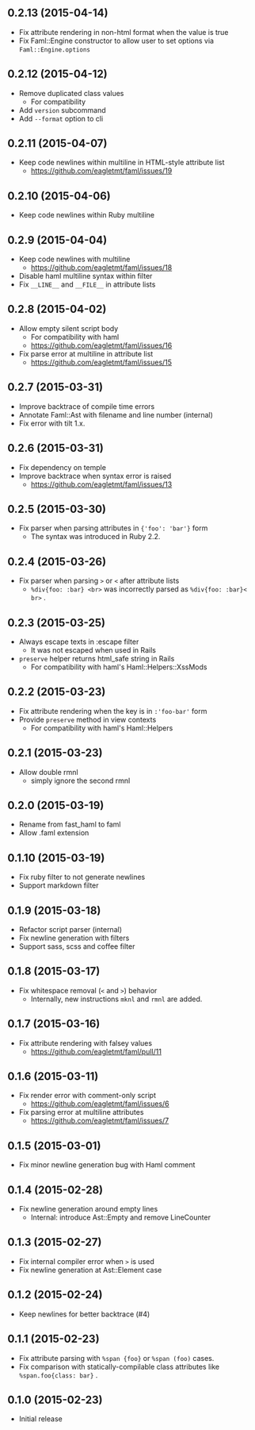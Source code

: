 ## 0.2.13 (2015-04-14)
- Fix attribute rendering in non-html format when the value is true
- Fix Faml::Engine constructor to allow user to set options via `Faml::Engine.options`

## 0.2.12 (2015-04-12)
- Remove duplicated class values
    - For compatibility
- Add `version` subcommand
- Add `--format` option to cli

## 0.2.11 (2015-04-07)
- Keep code newlines within multiline in HTML-style attribute list
    - https://github.com/eagletmt/faml/issues/19

## 0.2.10 (2015-04-06)
- Keep code newlines within Ruby multiline

## 0.2.9 (2015-04-04)
- Keep code newlines with multiline
    - https://github.com/eagletmt/faml/issues/18
- Disable haml multiline syntax within filter
- Fix `__LINE__` and `__FILE__` in attribute lists

## 0.2.8 (2015-04-02)
- Allow empty silent script body
    - For compatibility with haml
    - https://github.com/eagletmt/faml/issues/16
- Fix parse error at multiline in attribute list
    - https://github.com/eagletmt/faml/issues/15

## 0.2.7 (2015-03-31)
- Improve backtrace of compile time errors
- Annotate Faml::Ast with filename and line number (internal)
- Fix error with tilt 1.x.

## 0.2.6 (2015-03-31)
- Fix dependency on temple
- Improve backtrace when syntax error is raised
    - https://github.com/eagletmt/faml/issues/13

## 0.2.5 (2015-03-30)
- Fix parser when parsing attributes in `{'foo': 'bar'}` form
    - The syntax was introduced in Ruby 2.2.

## 0.2.4 (2015-03-26)
- Fix parser when parsing `>` or `<` after attribute lists
    - `%div{foo: :bar} <br>` was incorrectly parsed as `%div{foo: :bar}< br>` .

## 0.2.3 (2015-03-25)
- Always escape texts in :escape filter
    - It was not escaped when used in Rails
- `preserve` helper returns html_safe string in Rails
    - For compatibility with haml's Haml::Helpers::XssMods

## 0.2.2 (2015-03-23)
- Fix attribute rendering when the key is in `:'foo-bar'` form
- Provide `preserve` method in view contexts
    - For compatibility with haml's Haml::Helpers

## 0.2.1 (2015-03-23)
- Allow double rmnl
    - simply ignore the second rmnl

## 0.2.0 (2015-03-19)
- Rename from fast_haml to faml
- Allow .faml extension

## 0.1.10 (2015-03-19)
- Fix ruby filter to not generate newlines
- Support markdown filter

## 0.1.9 (2015-03-18)
- Refactor script parser (internal)
- Fix newline generation with filters
- Support sass, scss and coffee filter

## 0.1.8 (2015-03-17)
- Fix whitespace removal (`<` and `>`) behavior
    - Internally, new instructions `mknl` and `rmnl` are added.

## 0.1.7 (2015-03-16)
- Fix attribute rendering with falsey values
    - https://github.com/eagletmt/faml/pull/11

## 0.1.6 (2015-03-11)
- Fix render error with comment-only script
    - https://github.com/eagletmt/faml/issues/6
- Fix parsing error at multiline attributes
    - https://github.com/eagletmt/faml/issues/7

## 0.1.5 (2015-03-01)
- Fix minor newline generation bug with Haml comment

## 0.1.4 (2015-02-28)
- Fix newline generation around empty lines
    - Internal: introduce Ast::Empty and remove LineCounter

## 0.1.3 (2015-02-27)
- Fix internal compiler error when `>` is used
- Fix newline generation at Ast::Element case

## 0.1.2 (2015-02-24)
- Keep newlines for better backtrace (#4)

## 0.1.1 (2015-02-23)
- Fix attribute parsing with `%span {foo}` or `%span (foo)` cases.
- Fix comparison with statically-compilable class attributes like `%span.foo{class: bar}` .

## 0.1.0 (2015-02-23)
- Initial release
